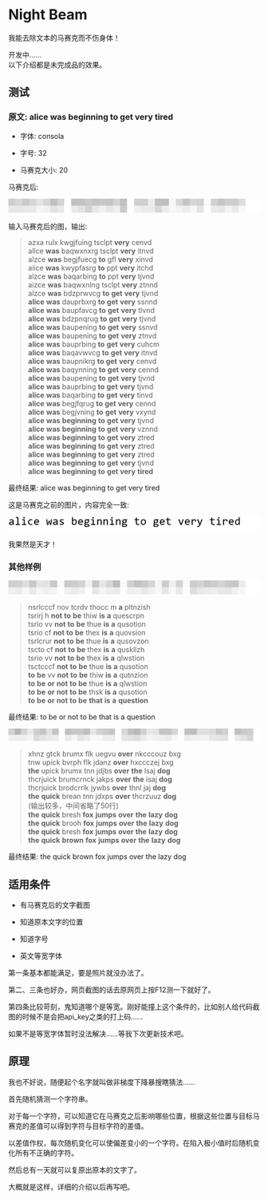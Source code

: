 # Night Beam

我能去除文本的马赛克而不伤身体！

开发中……  
以下介绍都是未完成品的效果。


## 测试

### 原文: alice was beginning to get very tired

+ 字体: consola

+ 字号: 32

+ 马赛克大小: 20

马赛克后: 

![./测试结果/alice-was.png](./测试结果/alice-was.png)

输入马赛克后的图，输出: 

> azxa rulx kwgjfuing tsclpt **very** cenvd  
> allce **was** baqwxnxrg tsclpt **very** itnvd  
> alzce **was** begjfuecg **to** gfl **very** xinvd  
> aiice **was** kwypfasrg **to** ppt **very** itchd  
> alzce **was** baqarbing **to** ppt **very** tjvnd  
> aizce **was** baqwxnlng tsclpt **very** ztnnd  
> alzce **was** bdzprwvcg **to** **get** **very** tjvnd  
> **alice** **was** dauprbxrg **to** **get** **very** ssnnd  
> **alice** **was** baupfavcg **to** **get** **very** tlvnd  
> **alice** **was** bdzpnqrug **to** **get** **very** tjvnd  
> **alice** **was** baupening **to** **get** **very** ssnvd  
> **alice** **was** baupening **to** **get** **very** ztnvd  
> **alice** **was** bauprbing **to** **get** **very** cuhcm  
> **alice** **was** baqavwvcg **to** **get** **very** itnvd  
> **alice** **was** baupnikrg **to** **get** **very** cenvd  
> **alice** **was** baqynning **to** **get** **very** cennd  
> **alice** **was** baupening **to** **get** **very** tjvnd  
> **alice** **was** bauprbing **to** **get** **very** tjvnd  
> **alice** **was** baqarbing **to** **get** **very** tinvd  
> **alice** **was** begjfqrug **to** **get** **very** cennd  
> **alice** **was** begjvning **to** **get** **very** vxynd  
> **alice** **was** **beginning** **to** **get** **very** tjvnd  
> **alice** **was** **beginning** **to** **get** **very** vznnd  
> **alice** **was** **beginning** **to** **get** **very** ztred  
> **alice** **was** **beginning** **to** **get** **very** ztred  
> **alice** **was** **beginning** **to** **get** **very** ztred  
> **alice** **was** **beginning** **to** **get** **very** tjvnd  
> **alice** **was** **beginning** **to** **get** **very** **tired**  

最终结果: alice was beginning to get very tired


这是马赛克之前的图片，内容完全一致: 

![./测试结果/alice-was(ori).png](./测试结果/alice-was(ori).png)  

我果然是天才！

### 其他样例

![./测试结果/to-be.png](./测试结果/to-be.png)  

> nsrlcccf nov tcrdv thocc m **a** pltnzish  
> tsrirj h **not** **to** **be** thiw **is** **a** quescrpn  
> tsrio vv **not** **to** **be** thue **is** **a** qusotion  
> tsrio cf **not** **to** **be** thex **is** **a** quovsion  
> tsrlcrur **not** **to** **be** thue **is** **a** qusovzon  
> tscto cf **not** **to** **be** thex **is** **a** quskllzh  
> tsrio vv **not** **to** **be** thex **is** **a** qlwstion  
> tsctcccf **not** **to** **be** thue **is** **a** qusotion  
> **to** **be** vv **not** **to** **be** thiw **is** **a** qutnzion  
> **to** **be** **or** **not** **to** **be** thue **is** **a** qlwstion  
> **to** **be** **or** **not** **to** **be** thsk **is** **a** qusotion  
> **to** **be** **or** **not** **to** **be** **that** **is** **a** **question**  

最终结果: to be or not to be that is a question

![./测试结果/the-quick.png](./测试结果/the-quick.png)  

> xhnz gtck brumx flk uegvu **over** nkcccouz bxg  
> tnw upick bvrph flk jdanz **over** hxccczej bxg  
> **the** upick brumx tnn jdjbs **over** **the** lsaj **dog**  
> thcrjuick brumcrnck jakps **over** **the** isaj **dog**  
> thcrjuick brodcrrlk jywbs **over** thnl jaj **dog**  
> **the** **quick** brean tnn jdxps **over** thcrzuuz **dog**  
> (输出较多，中间省略了50行)  
> **the** **quick** bresh **fox** **jumps** **over** **the** **lazy** **dog**  
> **the** **quick** brooh **fox** **jumps** **over** **the** **lazy** **dog**  
> **the** **quick** bresh **fox** **jumps** **over** **the** **lazy** **dog**  
> **the** **quick** **brown** **fox** **jumps** **over** **the** **lazy** **dog**  

最终结果: the quick brown fox jumps over the lazy dog


## 适用条件

+ 有马赛克后的文字截图

+ 知道原本文字的位置

+ 知道字号

+ 英文等宽字体

第一条基本都能满足，要是照片就没办法了。

第二、三条也好办，网页截图的话去原网页上按F12测一下就好了。

第四条比较苛刻，鬼知道哪个是等宽。刚好能撞上这个条件的，比如别人给代码截图的时候不是会把api_key之类的打上码……

如果不是等宽字体暂时没法解决……等我下次更新技术吧。


## 原理

我也不好说，随便起个名字就叫做非梯度下降暴搜瞎猜法……

首先随机猜测一个字符串。

对于每一个字符，可以知道它在马赛克之后影响哪些位置，根据这些位置与目标马赛克的差值可以得到字符与目标字符的差值。

以差值作权，每次随机变化可以使偏差变小的一个字符。在陷入极小值时后随机变化所有不正确的字符。

然后总有一天就可以复原出原本的文字了。

大概就是这样，详细的介绍以后再写吧。
